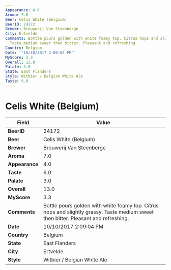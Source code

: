 ```yaml
---
Appearance: 4.0
Aroma: 7.0
Beer: Celis White (Belgium)
BeerID: 24172
Brewer: Brouwerij Van Steenberge
City: Ertvelde
Comments: Bottle pours golden with white foamy top. Citrus hops and slightly grassy.
  Taste medium sweet then bitter. Pleasant and refreshing.
Country: Belgium
Date: '"10/10/2017 2:09:04 PM"'
MyScore: 3.3
Overall: 13.0
Palate: 3.0
State: East Flanders
Style: Witbier / Belgian White Ale
Taste: 6.0
---
```


# Celis White (Belgium)

| Field         | Value |
|---------------|-------|
| **BeerID** | 24172 |
| **Beer** | Celis White (Belgium) |
| **Brewer** | Brouwerij Van Steenberge |
| **Aroma** | 7.0 |
| **Appearance** | 4.0 |
| **Taste** | 6.0 |
| **Palate** | 3.0 |
| **Overall** | 13.0 |
| **MyScore** | 3.3 |
| **Comments** | Bottle pours golden with white foamy top. Citrus hops and slightly grassy. Taste medium sweet then bitter. Pleasant and refreshing. |
| **Date** | 10/10/2017 2:09:04 PM |
| **Country** | Belgium |
| **State** | East Flanders |
| **City** | Ertvelde |
| **Style** | Witbier / Belgian White Ale |
